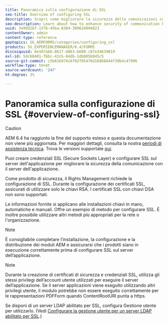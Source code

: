 ```yaml
---
title: Panoramica sulla configurazione di SSL
seo-title: Overview of configuring SSL
description: Scopri come migliorare la sicurezza delle comunicazioni configurando SSL.
seo-description: Learn about how to enhance security of communication by configuring SSL.
uuid: 3e99d2bf-137b-45ba-8384-309624094623
contentOwner: admin
content-type: reference
geptopics: SG_AEMFORMS/categories/configuring_ssl
products: SG_EXPERIENCEMANAGER/6.4/FORMS
discoiquuid: 8e107abb-861f-4063-b600-c87e34639019
exl-id: 5dc68401-f6bc-42cb-84db-1db805b045c5
source-git-commit: c5b816d74c6f02f85476d16868844f39b4c47996
workflow-type: tm+mt
source-wordcount: '247'
ht-degree: 3%

---
```


# Panoramica sulla configurazione di SSL {#overview-of-configuring-ssl}

>[!CAUTION]
>
>AEM 6.4 ha raggiunto la fine del supporto esteso e questa documentazione non viene più aggiornata. Per maggiori dettagli, consulta la nostra [periodi di assistenza tecnica](https://helpx.adobe.com/it/support/programs/eol-matrix.html). Trova le versioni supportate [qui](https://experienceleague.adobe.com/docs/).

Puoi creare credenziali SSL (Secure Sockets Layer) e configurare SSL sul server dell&#39;applicazione per migliorare la sicurezza della comunicazione con il server dell&#39;applicazione.

Come prodotto di sicurezza, il Rights Management richiede la configurazione di SSL. Durante la configurazione dei certificati SSL, assicurati di utilizzare solo le chiavi RSA. I certificati SSL con chiavi DSA non sono supportati.

Le informazioni fornite si applicano alle installazioni chiavi in mano, automatiche e manuali. Offre un esempio di metodo per configurare SSL. È inoltre possibile utilizzare altri metodi più appropriati per la rete o l&#39;organizzazione.

>[!NOTE]
>
>È consigliabile completare l’installazione, la configurazione e la distribuzione dei moduli AEM e assicurarsi che i prodotti siano in esecuzione correttamente prima di configurare SSL sul server dell’applicazione.

>[!NOTE]
>
>Durante la creazione di certificati di sicurezza e credenziali SSL, utilizza gli stessi privilegi dell’account utente utilizzati per eseguire il server dell’applicazione. Se il server applicazioni viene eseguito utilizzando altri privilegi utente, il modulo potrebbe non essere eseguito correttamente per le rappresentazioni PDFForm quando ContentRootURI punta a https.

Se disponi di un server LDAP abilitato per SSL, configura Gestione utente per utilizzarlo. (Vedi [Configurare la gestione utente per un server LDAP abilitato per SSL](/help/forms/using/admin-help/configure-user-management-ssl-enabled.md#configure-user-management-for-an-ssl-enabled-ldap-server).)
